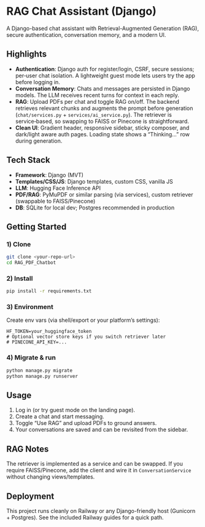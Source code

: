 # RAG Chat Assistant (Django)

A Django-based chat assistant with Retrieval-Augmented Generation (RAG), secure authentication, conversation memory, and a modern UI.

## Highlights

- **Authentication**: Django auth for register/login, CSRF, secure sessions; per‑user chat isolation. A lightweight guest mode lets users try the app before logging in.
- **Conversation Memory**: Chats and messages are persisted in Django models. The LLM receives recent turns for context in each reply.
- **RAG**: Upload PDFs per chat and toggle RAG on/off. The backend retrieves relevant chunks and augments the prompt before generation (`chat/services.py` + `services/ai_service.py`). The retriever is service‑based, so swapping to FAISS or Pinecone is straightforward.
- **Clean UI**: Gradient header, responsive sidebar, sticky composer, and dark/light aware auth pages. Loading state shows a “Thinking…” row during generation.

## Tech Stack

- **Framework**: Django (MVT)
- **Templates/CSS/JS**: Django templates, custom CSS, vanilla JS
- **LLM**: Hugging Face Inference API
- **PDF/RAG**: PyMuPDF or similar parsing (via services), custom retriever (swappable to FAISS/Pinecone)
- **DB**: SQLite for local dev; Postgres recommended in production

## Getting Started

### 1) Clone
```bash
git clone <your-repo-url>
cd RAG_PDF_Chatbot
```

### 2) Install
```bash
pip install -r requirements.txt
```

### 3) Environment
Create env vars (via shell/export or your platform’s settings):
```
HF_TOKEN=your_huggingface_token
# Optional vector store keys if you switch retriever later
# PINECONE_API_KEY=...
```

### 4) Migrate & run
```bash
python manage.py migrate
python manage.py runserver
```

## Usage

1. Log in (or try guest mode on the landing page).  
2. Create a chat and start messaging.  
3. Toggle “Use RAG” and upload PDFs to ground answers.  
4. Your conversations are saved and can be revisited from the sidebar.

## RAG Notes

The retriever is implemented as a service and can be swapped. If you require FAISS/Pinecone, add the client and wire it in `ConversationService` without changing views/templates.

## Deployment

This project runs cleanly on Railway or any Django-friendly host (Gunicorn + Postgres). See the included Railway guides for a quick path.


